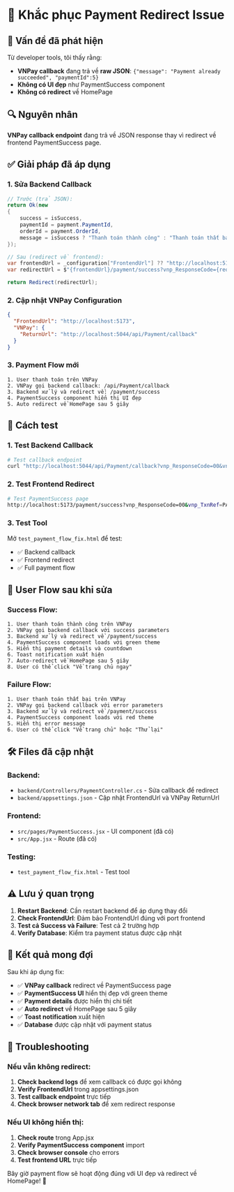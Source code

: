 # 🔧 Khắc phục Payment Redirect Issue

## 🚨 Vấn đề đã phát hiện

Từ developer tools, tôi thấy rằng:
- **VNPay callback** đang trả về **raw JSON**: `{"message": "Payment already succeeded", "paymentId":5}`
- **Không có UI đẹp** như PaymentSuccess component
- **Không có redirect** về HomePage

## 🔍 Nguyên nhân

**VNPay callback endpoint** đang trả về JSON response thay vì redirect về frontend PaymentSuccess page.

## ✅ Giải pháp đã áp dụng

### 1. **Sửa Backend Callback**
```csharp
// Trước (trả JSON):
return Ok(new
{
    success = isSuccess,
    paymentId = payment.PaymentId,
    orderId = payment.OrderId,
    message = isSuccess ? "Thanh toán thành công" : "Thanh toán thất bại"
});

// Sau (redirect về frontend):
var frontendUrl = _configuration["FrontendUrl"] ?? "http://localhost:5173";
var redirectUrl = $"{frontendUrl}/payment/success?vnp_ResponseCode={request.vnp_ResponseCode}&vnp_TxnRef={request.vnp_TxnRef}&vnp_Amount={request.vnp_Amount}&vnp_TransactionNo={request.vnp_TransactionNo}&vnp_ResponseMessage={Uri.EscapeDataString(request.vnp_ResponseMessage ?? "")}";

return Redirect(redirectUrl);
```

### 2. **Cập nhật VNPay Configuration**
```json
{
  "FrontendUrl": "http://localhost:5173",
  "VNPay": {
    "ReturnUrl": "http://localhost:5044/api/Payment/callback"
  }
}
```

### 3. **Payment Flow mới**
```
1. User thanh toán trên VNPay
2. VNPay gọi backend callback: /api/Payment/callback
3. Backend xử lý và redirect về: /payment/success
4. PaymentSuccess component hiển thị UI đẹp
5. Auto redirect về HomePage sau 5 giây
```

## 🚀 Cách test

### 1. **Test Backend Callback**
```bash
# Test callback endpoint
curl "http://localhost:5044/api/Payment/callback?vnp_ResponseCode=00&vnp_TxnRef=PAY123&vnp_Amount=10000000&vnp_TransactionNo=123456&vnp_ResponseMessage=Success"
```

### 2. **Test Frontend Redirect**
```bash
# Test PaymentSuccess page
http://localhost:5173/payment/success?vnp_ResponseCode=00&vnp_TxnRef=PAY123&vnp_Amount=10000000&vnp_TransactionNo=123456&vnp_ResponseMessage=Success
```

### 3. **Test Tool**
Mở `test_payment_flow_fix.html` để test:
- ✅ Backend callback
- ✅ Frontend redirect
- ✅ Full payment flow

## 🔄 User Flow sau khi sửa

### Success Flow:
```
1. User thanh toán thành công trên VNPay
2. VNPay gọi backend callback với success parameters
3. Backend xử lý và redirect về /payment/success
4. PaymentSuccess component loads với green theme
5. Hiển thị payment details và countdown
6. Toast notification xuất hiện
7. Auto-redirect về HomePage sau 5 giây
8. User có thể click "Về trang chủ ngay"
```

### Failure Flow:
```
1. User thanh toán thất bại trên VNPay
2. VNPay gọi backend callback với error parameters
3. Backend xử lý và redirect về /payment/success
4. PaymentSuccess component loads với red theme
5. Hiển thị error message
6. User có thể click "Về trang chủ" hoặc "Thử lại"
```

## 🛠️ Files đã cập nhật

### Backend:
- `backend/Controllers/PaymentController.cs` - Sửa callback để redirect
- `backend/appsettings.json` - Cập nhật FrontendUrl và VNPay ReturnUrl

### Frontend:
- `src/pages/PaymentSuccess.jsx` - UI component (đã có)
- `src/App.jsx` - Route (đã có)

### Testing:
- `test_payment_flow_fix.html` - Test tool

## ⚠️ Lưu ý quan trọng

1. **Restart Backend**: Cần restart backend để áp dụng thay đổi
2. **Check FrontendUrl**: Đảm bảo FrontendUrl đúng với port frontend
3. **Test cả Success và Failure**: Test cả 2 trường hợp
4. **Verify Database**: Kiểm tra payment status được cập nhật

## 🎯 Kết quả mong đợi

Sau khi áp dụng fix:
- ✅ **VNPay callback** redirect về PaymentSuccess page
- ✅ **PaymentSuccess UI** hiển thị đẹp với green theme
- ✅ **Payment details** được hiển thị chi tiết
- ✅ **Auto redirect** về HomePage sau 5 giây
- ✅ **Toast notification** xuất hiện
- ✅ **Database** được cập nhật với payment status

## 🔧 Troubleshooting

### Nếu vẫn không redirect:
1. **Check backend logs** để xem callback có được gọi không
2. **Verify FrontendUrl** trong appsettings.json
3. **Test callback endpoint** trực tiếp
4. **Check browser network tab** để xem redirect response

### Nếu UI không hiển thị:
1. **Check route** trong App.jsx
2. **Verify PaymentSuccess component** import
3. **Check browser console** cho errors
4. **Test frontend URL** trực tiếp

Bây giờ payment flow sẽ hoạt động đúng với UI đẹp và redirect về HomePage! 🎉
